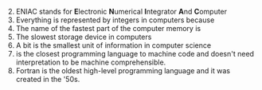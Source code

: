 

2. ENIAC stands for **E**lectronic **N**umerical **I**ntegrator **A**nd **C**omputer
3. Everything is represented by integers in computers because
4. The name of the fastest part of the computer memory is
5. The slowest storage device in computers
6. A bit is the smallest unit of information in computer science  
7. is the closest programming language to machine code and doesn't need interpretation to be machine comprehensible.  
8. Fortran is the oldest high-level programming language and it was created in the '50s.
